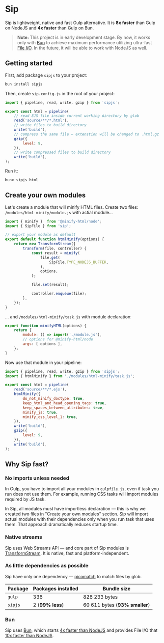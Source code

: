 # Sip

Sip is lightweight, native and fast Gulp alternative. It is **8x faster** than Gulp on NodeJS and **4x faster** than Gulp on Bun.

> **Note:** This project is in early development stage.
> By now, it works only with [Bun](https://bun.sh) to achieve maximum performance utilizing ultra-fast [File I/O](https://bun.sh/docs/api/file-io).
> In the future, it will be able to work with NodeJS as well.

## Getting started

First, add package `sipjs` to your project:

```bash
bun install sipjs
```

Then, create `sip.config.js` in the root of your project:

```js
import { pipeline, read, write, gzip } from 'sipjs';

export const html = pipeline(
    // read EJS file inside current working directory by glob
    read('source/**/*.html'),
    // write files to build directory
    write('build'),
    // compress the same file — extenstion will be changed to .html.gz
    gzip({
        level: 9,
    }),
    // write compressed files to build directory
    write('build'),
);
```

Run it:

```bash
bunx sipjs html
```

## Create your own modules

Let's create a module that will minify HTML files. Create two files: `/modules/html-minify/module.js` with actial module...

```js
import { minify }  from '@minify-html/node';
import { SipFile } from 'sip';

// export your module as default
export default function htmlMinify(options) {
    return new TransformStream({
        transform(file, controller) {
            const result = minify(
                file.get(
                    SipFile.TYPE_NODEJS_BUFFER,
                ),
                options,
            );

            file.set(result);

            controller.enqueue(file);
        },
    });
}
```

... and `/modules/html-minify/task.js` with module declaration:

```js
export function minifyHTML(options) {
    return {
        module: () => import('./module.js'),
        // options for @minify-html/node
        args: [ options ],
    };
}
```

Now use that module in your pipeline:

```js
import { pipeline, read, write, gzip } from 'sipjs';
import { htmlMinify } from './modules/html-minify/task.js';

export const html = pipeline(
    read('source/**/*.ejs'),
    htmlMinify({
        do_not_minify_doctype: true,
        keep_html_and_head_opening_tags: true,
        keep_spaces_between_attributes: true,
        minify_js: true,
        minify_css_level_1: true,
    }),
    write('build'),
    gzip({
        level: 9,
    }),
    write('build'),
);
```

## Why Sip fast?

### No imports unless needed

In Gulp, you have to import all your modules in `gulpfile.js`, even if task you run does not use them. For example, running CSS tasks will import modules required by JS task.

In Sip, all modules must have importless declaration — this is why we created two files in "Create your own modules" section. Sip will import actual modules with their dependencies only when you run task that uses them. That approach dramatically reduces startup time.

### Native streams

Sip uses Web Streams API — and core part of Sip modules is [TransformStream](https://developer.mozilla.org/en-US/docs/Web/API/TransformStream). It is native, fast and platform-independent.

### As little dependencies as possible

Sip have only one dependency — [picomatch](https://npmjs.com/package/picomatch) to match files by glob.

| Package | Packages installed | Bundle size |
| --- | --- | --- |
| `gulp` | 336 | 828 233 bytes |
| `sipjs` | 2 (**99% less**) | 60 611 bytes (**93% smaller**) |

### Bun

Sip uses [Bun](https://bun.sh), which starts [4x faster than NodeJS](https://twitter.com/jarredsumner/status/1499225725492076544) and provides File I/O that [10x faster than NodeJS](https://bun.sh/docs/api/file-io#benchmarks).
